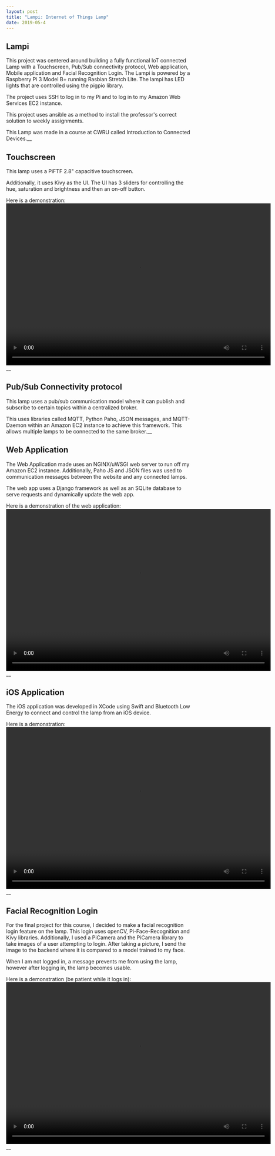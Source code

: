 ```yaml
---
layout: post
title: "Lampi: Internet of Things Lamp"
date: 2019-05-4
---
```


Lampi
-----------
This project was centered around building a fully functional IoT connected Lamp with a Touchscreen, Pub/Sub connectivity protocol, Web application, Mobile application and Facial Recognition Login. The Lampi is powered by a Raspberry Pi 3 Model B+ running Rasbian Stretch Lite. The lampi has LED lights that are controlled using the pigpio library.

The project uses SSH to log in to my Pi and to log in to my Amazon Web Services EC2 instance.

This project uses ansible as a method to install the professor's correct solution to weekly assignments.

This Lamp was made in a course at CWRU called Introduction to Connected Devices.__


Touchscreen
-----------
This lamp uses a PiFTF 2.8" capacitive touchscreen.

Additionally, it uses Kivy as the UI. The UI has 3 sliders for controlling the hue, saturation and brightness and then an on-off button.

Here is a demonstration:
<video width="720" height="440" controls="controls">
  <source src="/../TouchscreenDemo.mp4"/>
</video>__


Pub/Sub Connectivity protocol
-----------------------------
This lamp uses a pub/sub communication model where it can publish and subscribe to certain topics within a centralized broker.

This uses libraries called MQTT, Python Paho, JSON messages, and MQTT-Daemon within an Amazon EC2 instance to achieve this framework. This allows multiple lamps to be connected to the same broker.__


Web Application
---------------
The Web Application made uses an NGINX/uWSGI web server to run off my Amazon EC2 instance. Additionally, Paho JS and JSON files was used to communication messages between the website and any connected lamps.

The web app uses a Django framework as well as an SQLite database to serve requests and dynamically update the web app.

Here is a demonstration of the web application:
<video width="720" height="440" controls="controls">
  <source src="/../WebAppDemo.mp4"/>
</video>__


iOS Application
---------------
The iOS application was developed in XCode using Swift and Bluetooth Low Energy to connect and control the lamp from an iOS device.

Here is a demonstration:
<video width="720" height="440" controls="controls">
  <source src="/../iPhoneDemo.mp4"/>
</video>__


Facial Recognition Login
------------------------
For the final project for this course, I decided to make a facial recognition login feature on the lamp. This login uses openCV, Pi-Face-Recognition and Kivy libraries. Additionally, I used a PiCamera and the PiCamera library to take images of a user attempting to login. After taking a picture, I send the image to the backend where it is compared to a model trained to my face.

When I am not logged in, a message prevents me from using the lamp, however after logging in, the lamp becomes usable.

Here is a demonstration (be patient while it logs in):
<video width="720" height="440" controls="controls">
  <source src="/../FaceRecognitionDemo.mp4"/>
</video>__

